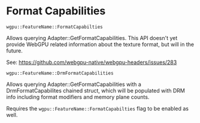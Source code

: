 # Format Capabilities

`wgpu::FeatureName::FormatCapabilties`

Allows querying Adapter::GetFormatCapabilities. This API doesn't yet provide WebGPU related
information about the texture format, but will in the future.

See: https://github.com/webgpu-native/webgpu-headers/issues/283

`wgpu::FeatureName::DrmFormatCapabilities`

Allows querying Adapter::GetFormatCapabilities with a DrmFormatCapabilites chained struct, which
will be populated with DRM info including format modifiers and memory plane counts.

Requires the `wgpu::FeatureName::FormatCapabilties` flag to be enabled as well.
